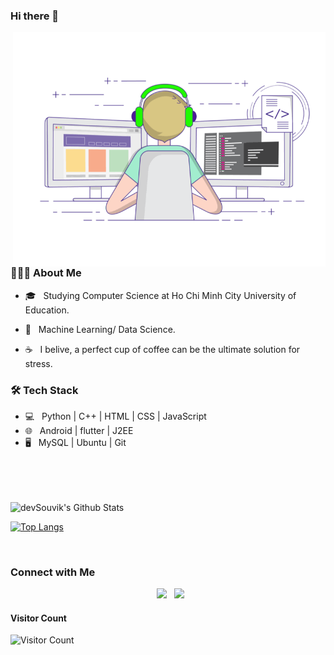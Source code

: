 ### Hi there 👋
<img align="right" alt="GIF" src="https://raw.githubusercontent.com/xngtinh/xngtinh/master/image/pf.gif" width="500"/>



<h3> 👨🏻‍💻 About Me </h3>

<!-- - 🔭 &nbsp; Currently working with a company and improving my Flutter skills 
- 🤔 &nbsp; Exploring new technologies and quick hacks and making boring stuffs automated. -->
- 🎓 &nbsp; Studying Computer Science at Ho Chi Minh City University of Education.

- 💼 &nbsp; Machine Learning/ Data Science.
<!-- - 🌱 &nbsp; InfoSec Enthusiast. 
- ✍️ &nbsp; Watching Anime and trying out latest design trends as hobbies/side hustles. -->
- ☕ &nbsp; I belive, a perfect cup of coffee can be the ultimate solution for stress. 

<h3>🛠 Tech Stack</h3>

- 💻 &nbsp; Python | C++ | HTML | CSS | JavaScript 
- 🌐 &nbsp; Android | flutter | J2EE
- 🖥 &nbsp; MySQL | Ubuntu | Git
<!-- - 🔧 &nbsp; Android Studio | PyCharm | Visual Studio code | Eclipse | Git
- 🖥 &nbsp; Adobe Xd | Adobe Illustrator | Adobe Photoshop | OpenShot -->

<br><br><br>

<!-- ![xngtinh's Github Stats](https://github-readme-stats.vercel.app/api?username=xngtinh&show_icons=true&title_color=fff&icon_color=79ff97&text_color=9f9f9f&bg_color=151515) -->




<img align="center" src="https://github-readme-stats.vercel.app/api?username=xngtinh&include_all_commits=true&count_private=true&show_icons=true&line_height=20&title_color=7A7ADB&icon_color=2234AE&text_color=D3D3D3&bg_color=0,000000,130F40" alt="devSouvik's Github Stats">


[![Top Langs](https://github-readme-stats.vercel.app/api/top-langs/?username=xngtinh&layout=compact&text_color=daf7dc&bg_color=151515)](https://github.com/xngtinh/github-readme-stats)

<br>

<h3>Connect with Me </h3>

<p align="center">
&nbsp; <a href="https://www.linkedin.com/in/xngtinh/" target="_blank" rel="noopener noreferrer"><img src="https://img.icons8.com/plasticine/100/000000/linkedin.png" width="50" /></a>
&nbsp; <a href="mailto:xngtinh@gmail.com" target="_blank" rel="noopener noreferrer"><img src="https://img.icons8.com/plasticine/100/000000/gmail.png"  width="50" /></a>
<!-- &nbsp; <a href="https://twitter.com/_souvikguria" target="_blank" rel="noopener noreferrer"><img src="https://img.icons8.com/plasticine/100/000000/twitter.png" width="50" /></a>  
&nbsp; <a href="https://www.instagram.com/the_caffeine__addict/" target="_blank" rel="noopener noreferrer"><img src="https://img.icons8.com/plasticine/100/000000/instagram-new.png" width="50" /></a>  
</p> -->

<!-- addded on 3rd May 2021 -->

#### **Visitor Count**
 ![Visitor Count](https://profile-counter.glitch.me/{xngtinh}/count.svg)
